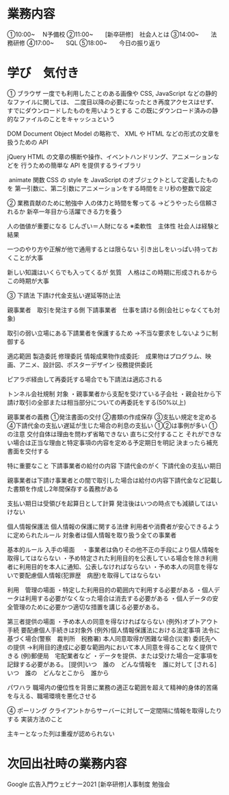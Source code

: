 # 業務内容
①10:00~　   N予備校
②11:00~　　[新卒研修]　社会人とは
③14:00~　　法務研修
④17:00~　　SQL
⑤18:00~　　今日の振り返り




# 学び　気付き
①
ブラウザ
一度でも利用したことのある画像や CSS, JavaScript などの静的なファイルに関しては、 二度目以降の必要になったとき再度アクセスはせず、すでにダウンロードしたものを用いようとする
この既にダウンロード済みの静的なファイルのことをキャッシュという

DOM
Document Object Model の略称で、 XML や HTML などの形式の文章を扱うための API 

jQuery
HTML の文章の横断や操作、イベントハンドリング、アニメーションなどを 行うための簡単な API を提供するライブラリ

 animate 関数
 CSS の style を JavaScript のオブジェクトとして定義したものを 第一引数に、第二引数にアニメーションをする時間をミリ秒の整数で設定


②
業務貢献のために勉強中
人の体力と時間を奪ってる
→どうやったら信頼されるか
新卒一年目から活躍できる力を養う

人の価値が重要になる
じんざい＝人財になる
※柔軟性　主体性
社会人は経験と結果

一つのやり方や正解が他で通用するとは限らない
引き出しをいっぱい持っておくことが大事

新しい知識はいくらでも入ってくるが
気質　人格はこの時期に形成されるからこの時期が大事



③
下請法
下請け代金支払い遅延等防止法

親事業者　取引を発注する側
下請事業者　仕事を請ける側(会社じゃなくても対象)

取引の弱い立場にある下請業者を保護するため
→不当な要求をしないように制御する

適応範囲
製造委託
修理委託
情報成果物作成委託:　成果物はプログラム、映画、アニメ、設計図、ポスターデザイン
役務提供委託

ピアラボ経由して再委託する場合でも下請法は適応される

トンネル会社規制
対象
・親事業者から支配を受けている子会社
・親会社から下請け取引の全部または相当部分についての再委託をする(50%以上)

親事業者の義務
①発注書面の交付
②書類の作成保存
③支払い規定を定める
④下請代金の支払い遅延が生じた場合の利息の支払い
①②は事例が多い
①の注意
交付自体は理由を問わず省略できない
直ちに交付すること
それができない場合は正当な理由と特定事項の内容を定める予定期日を明記
決まったら補充書面を交付する

特に重要なこと
下請事業者の給付の内容
下請代金のがく
下請代金の支払い期日

親事業者は下請け事業者との間で取引した場合は給付の内容下請代金など記載した書類を作成し2年間保存する義務がある


支払い期日は受領びを起算日として計算
発注後はいつの時点でも減額してはいけない

個人情報保護法
個人情報の保護に関する法律
利用者や消費者が安心できるように定められたルール
対象者は個人情報を取り扱う全ての事業者

基本的ルール
入手の場面　
・事業者は偽りその他不正の手段により個人情報を取得してはならない
・予め特定された利用目的を公表している場合を除き利用者に利用目的を本人に通知、公表しなければならない
・予め本人の同意を得ないで要配慮個人情報(犯罪歴　病歴)を取得してはならない

利用　管理の場面
・特定した利用目的の範囲内で利用する必要がある
・個人データは利用する必要がなくなった場合は消去する必要がある
・個人データの安全管理のために必要かつ適切な措置を講じる必要がある。

第三者提供の場面
・予め本人の同意を得なければならない
(例外)オプトアウト手続
要配慮個人手続きは対象外
(例外)個人情報保護法における法定事項
法令に基づく場合(警察　裁判所　税務署)
本人同意取得が困難な場合(災害)
委託先への提供
→利用目的達成に必要な範囲内において本人同意を得ることなく提供できる
(例)郵便局　宅配業者など
・データを提供、または受けた場合一定事項を記録する必要がある。
[提供]いつ　誰の　どんな情報を　誰に対して
[される]　いつ　誰の　どんなとこから　誰から

パワハラ
職場内の優位性を背景に業務の適正な範囲を超えて精神的身体的苦痛を与える、職場環境を悪化させる


④
ポーリング
クライアントからサーバーに対して一定間隔に情報を取得したりする 実装方法のこと

主キーとなった列は重複が認められない




# 次回出社時の業務内容
Google 広告入門ウェビナー2021
[新卒研修]人事制度
勉強会
